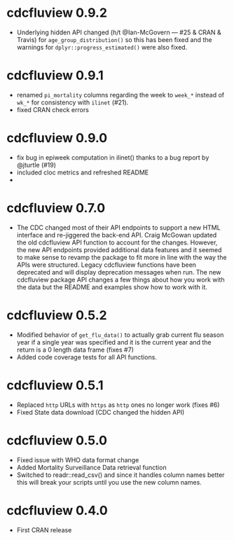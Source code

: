 # cdcfluview 0.9.2

- Underlying hidden API changed (h/t @Ian-McGovern — #25 & CRAN & Travis) for `age_group_distribution()` so
  this has been fixed and the warnings for `dplyr::progress_estimated()` were also fixed.

# cdcfluview 0.9.1

- renamed `pi_mortality` columns regarding the week to `week_*` instead of `wk_*`
  for consistency with `ilinet` (#21).
- fixed CRAN check errors

# cdcfluview 0.9.0

- fix bug in epiweek computation in ilinet() thanks to a bug report by @jturtle (#19)
- included cloc metrics and refreshed README
- 

# cdcfluview 0.7.0

* The CDC changed most of their API endpoints to support a new HTML interface and 
  re-jiggered the back-end API. Craig McGowan updated the old cdcfluview API function
  to account for the changes. However, the new API endpoints provided additional
  data features and it seemed to make sense to revamp the package to fit more in line
  with the way the APIs were structured. Legacy cdcfluview functions have been deprecated
  and will display deprecation messages when run. The new cdcfluview package API
  changes a few things about how you work with the data but the README and examples
  show how to work with it. 

# cdcfluview 0.5.2

* Modified behavior of `get_flu_data()` to actually grab current flu season
  year if a single year was specified and it is the current year and the
  return is a 0 length data frame (fixes #7)
* Added code coverage tests for all API functions.
  
# cdcfluview 0.5.1

* Replaced `http` URLs with `https` as `http` ones no longer work (fixes #6)
* Fixed State data download (CDC changed the hidden API)

# cdcfluview 0.5.0

* Fixed issue with WHO data format change
* Added Mortality Surveillance Data retrieval function
* Switched to readr::read_csv() and since it handles column names
  better this will break your scripts until you use the new
  column names.

# cdcfluview 0.4.0

* First CRAN release
